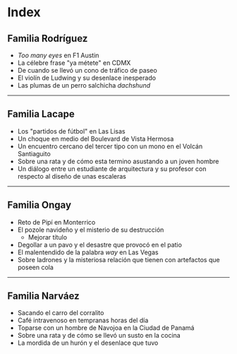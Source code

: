 # Index

## Familia Rodríguez
- _Too many eyes_ en F1 Austin
- La célebre frase "ya métete" en CDMX
- De cuando se llevó un cono de tráfico de paseo
- El violín de Ludwing y su desenlace inesperado
- Las plumas de un perro salchicha _dachshund_  

---

## Familia Lacape
- Los "partidos de fútbol" en Las Lisas
- Un choque en medio del Boulevard de Vista Hermosa
- Un encuentro cercano del tercer tipo con un mono en el Volcán Santiaguito
- Sobre una rata y de cómo esta termino asustando a un joven hombre
- Un diálogo entre un estudiante de arquitectura y su profesor con respecto al diseño de unas escaleras

---

## Familia Ongay
- Reto de Pipí en Monterrico
- El pozole navideño y el misterio de su destrucción
    * Mejorar título
- Degollar a un pavo y el desastre que provocó en el patio
- El malentendido de la palabra _way_ en Las Vegas
- Sobre ladrones y la misteriosa relación que tienen con artefactos que poseen cola

---

## Familia Narváez
- Sacando el carro del corralito
- Café intravenoso en tempranas horas del día
- Toparse con un hombre de Navojoa en la Ciudad de Panamá
- Sobre una rata y de cómo se llevó un susto en la cocina
- La mordida de un hurón y el desenlace que tuvo
